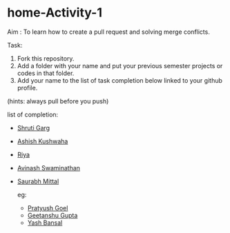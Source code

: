 # home-Activity-1
Aim : To learn how to create a pull request and solving merge conflicts.

Task:
  1. Fork this repository.
  2. Add a folder with your name and put your previous semester projects or codes in that folder.
  3. Add your name to the list of task completion below linked to your github profile.

  (hints: always pull before you push)

list of completion:

- [Shruti Garg](https://github.com/gargshruti30)
- [Ashish Kushwaha](https://github.com/ashkush21)
- [Riya](https://github.com/riyak1998)
- [Avinash Swaminathan]( https://github.com/avinsit123)
- [Saurabh Mittal]( https://github.com/mittalsaurab)  

   eg:

   - [Pratyush Goel](https://www.github.com/pratyush1687)
   - [Geetanshu Gupta](https://www.github.com/geetanshu2502)
   - [Yash Bansal](https://www.github.com/bansalyash)
   

